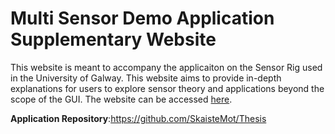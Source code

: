 # Multi Sensor Demo Application Supplementary Website
This website is meant to accompany the applicaiton on the Sensor Rig used in the University of Galway. This website aims to provide in-depth explanations for users to explore sensor theory and applications beyond the scope of the GUI.
The website can be accessed [here](https://skaistemot.github.io/).

**Application Repository**:https://github.com/SkaisteMot/Thesis
